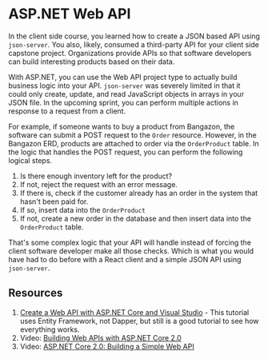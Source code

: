 # ASP.NET Web API

In the client side course, you learned how to create a JSON based API using `json-server`. You also, likely, consumed a third-party API for your client side capstone project. Organizations provide APIs so that software developers can build interesting products based on their data.

With ASP.NET, you can use the Web API project type to actually build business logic into your API. `json-server` was severely limited in that it could only create, update, and read JavaScript objects in arrays in your JSON file. In the upcoming sprint, you can perform multiple actions in response to a request from a client.

For example, if someone wants to buy a product from Bangazon, the software can submit a POST request to the `Order` resource. However, in the Bangazon ERD, products are attached to order via the `OrderProduct` table. In the logic that handles the POST request, you can perform the following logical steps.

1. Is there enough inventory left for the product?
1. If not, reject the request with an error message.
1. If there is, check if the customer already has an order in the system that hasn't been paid for.
1. If so, insert data into the `OrderProduct`
1. If not, create a new order in the database and then insert data into the `OrderProduct` table.

That's some complex logic that your API will handle instead of forcing the client software developer make all those checks. Which is what you would have had to do before with a React client and a simple JSON API using `json-server`.

## Resources

1. [Create a Web API with ASP.NET Core and Visual Studio](https://docs.microsoft.com/en-us/aspnet/core/tutorials/first-web-api?view=aspnetcore-2.1) - This tutorial uses Entity Framework, not Dapper, but still is a good tutorial to see how everything works.
1. Video: [Building Web APIs with ASP.NET Core 2.0](https://www.youtube.com/watch?v=aIkpVzqLuhA)
1. Video: [ASP.NET Core 2.0: Building a Simple Web API](https://www.youtube.com/watch?v=lv43vrCo2fg)